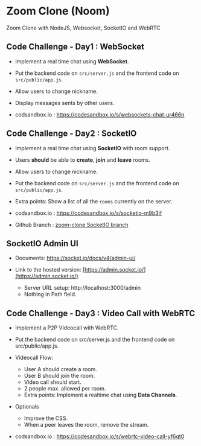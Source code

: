 # Zoom Clone (Noom)

Zoom Clone with NodeJS, Websocket, SocketIO and WebRTC

## Code Challenge - Day1 : WebSocket

- Implement a real time chat using **WebSocket**.

- Put the backend code on `src/server.js` and the frontend code on `src/public/app.js`.

- Allow users to change nickname.

- Display messages sents by other users.

- codsandbox.io : https://codesandbox.io/s/websockets-chat-ur466n

## Code Challenge - Day2 : SocketIO

- Implement a real time chat using **SocketIO** with room support.

- Users **should** be able to **create**, **join** and **leave** rooms.

- Allow users to change nickname.

- Put the backend code on `src/server.js` and the frontend code on `src/public/app.js`.

- Extra points: Show a list of all the `rooms` currently on the server.

- codsandbox.io : https://codesandbox.io/s/socketio-m9b3if

- Github Branch : [zoom-clone SocketIO branch](https://github.com/sungalex/zoom-clone/tree/SocketIO)

## SocketIO Admin UI

- Documents: https://socket.io/docs/v4/admin-ui/

- Link to the hosted version: [https://admin.socket.io/](https://admin.socket.io/)
  - Server URL setup: http://localhost:3000/admin
  - Nothing in Path field.

## Code Challenge - Day3 : Video Call with WebRTC

- Implement a P2P Videocall with WebRTC.

- Put the backend code on src/server.js and the frontend code on src/public/app.js.

- Videocall Flow:

  - User A should create a room.
  - User B should join the room.
  - Video call should start.
  - 2 people max. allowed per room.
  - Extra points: Implement a realtime chat using **Data Channels**.

- Optionals

  - Improve the CSS.
  - When a peer leaves the room, remove the stream.

- codsandbox.io : https://codesandbox.io/s/webrtc-video-call-yf6qt0
